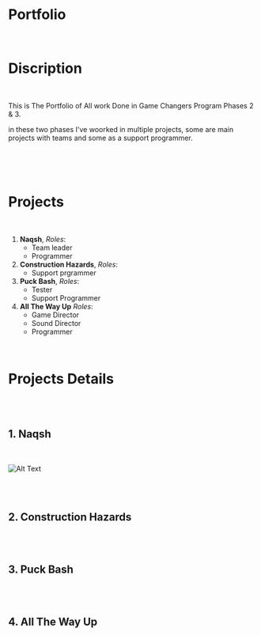 # **Portfolio**

</br>


# Discription

</br>

This is The Portfolio of All work Done in Game Changers Program Phases 2 & 3.

in these two phases I've woorked in multiple projects, some are main projects with teams and some as a support programmer.


</br>
</br></br>

# Projects

</br>

1. __Naqsh__, *Roles*:
    * Team leader 
    * Programmer
1. **Construction Hazards**, *Roles*:
    * Support prgrammer
1. **Puck Bash**, *Roles*:
    * Tester
    * Support Programmer 
1. **All The Way Up** *Roles*:
    * Game Director 
    * Sound Director 
    * Programmer
    
</br>

# Projects Details

</br>

</br>

## 1. Naqsh

</br>

![Alt Text](https://media.giphy.com/media/vFKqnCdLPNOKc/giphy.gif)

</br>
</br>

## 2. Construction Hazards

</br>
</br>

## 3. Puck Bash

</br>
</br>

## 4. All The Way Up
